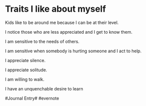 # Traits I like about myself

Kids like to be around me because I can be at their level.

I notice those who are less appreciated and I get to know them.

I am sensitive to the needs of others.

I am sensitive when somebody is hurting someone and I act to help.

I appreciate silence.

I appreciate solitude.

I am willing to walk.

I have an unquenchable desire to learn

\#Journal Entry# #evernote


